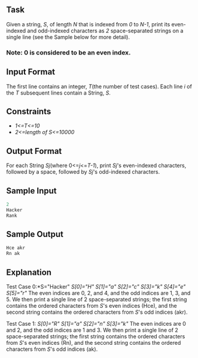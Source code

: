 ## Task
Given a string, *S*, of length *N* that is indexed from *0* to *N-1*, print its even-indexed and odd-indexed characters as *2* space-separated strings on a single line (see the Sample below for more detail).

### Note: 0 is considered to be an even index.

## Input Format

The first line contains an integer, *T*(the number of test cases).
Each line *i* of the *T* subsequent lines contain a String, *S*.

## Constraints
* *1<=T<=10*
* *2<=length of S<=10000*
## Output Format

For each String *Sj*(where 0<=*j*<=*T-1*), print *Sj*'s even-indexed characters, followed by a space, followed by *Sj*'s odd-indexed characters.

## Sample Input
```javascript
2
Hacker
Rank
```
## Sample Output
```javascript
Hce akr
Rn ak
```
## Explanation

Test Case 0:*S="Hacker"
*S[0]="H"*
*S[1]="a"*
*S[2]="c"*
*S[3]="k"*
*S[4]="e"*
*S[5]="r"*
The even indices are 0, 2, and 4, and the odd indices are 1, 3, and 5. We then print a single line of 2 space-separated strings; the first string contains the ordered characters from *S*'s even indices (Hce), and the second string contains the ordered characters from *S*'s odd indices (akr).

Test Case 1:
*S[0]="R"*
*S[1]="a"*
*S[2]="n"*
*S[3]="k"*
The even indices are 0 and 2, and the odd indices are 1 and 3. We then print a single line of 2 space-separated strings; the first string contains the ordered characters from *S*'s even indices (Rn), and the second string contains the ordered characters from *S*'s odd indices (ak).
